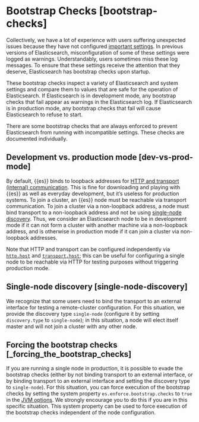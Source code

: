# Bootstrap Checks [bootstrap-checks]

Collectively, we have a lot of experience with users suffering unexpected issues because they have not configured [important settings](../../../deploy-manage/deploy/self-managed/important-settings-configuration.md). In previous versions of Elasticsearch, misconfiguration of some of these settings were logged as warnings. Understandably, users sometimes miss these log messages. To ensure that these settings receive the attention that they deserve, Elasticsearch has bootstrap checks upon startup.

These bootstrap checks inspect a variety of Elasticsearch and system settings and compare them to values that are safe for the operation of Elasticsearch. If Elasticsearch is in development mode, any bootstrap checks that fail appear as warnings in the Elasticsearch log. If Elasticsearch is in production mode, any bootstrap checks that fail will cause Elasticsearch to refuse to start.

There are some bootstrap checks that are always enforced to prevent Elasticsearch from running with incompatible settings. These checks are documented individually.


## Development vs. production mode [dev-vs-prod-mode] 

By default, {{es}} binds to loopback addresses for [HTTP and transport (internal) communication](elasticsearch://docs/reference/elasticsearch/configuration-reference/networking-settings.md). This is fine for downloading and playing with {{es}} as well as everyday development, but it’s useless for production systems. To join a cluster, an {{es}} node must be reachable via transport communication. To join a cluster via a non-loopback address, a node must bind transport to a non-loopback address and not be using [single-node discovery](../../../deploy-manage/deploy/self-managed/bootstrap-checks.md#single-node-discovery). Thus, we consider an Elasticsearch node to be in development mode if it can not form a cluster with another machine via a non-loopback address, and is otherwise in production mode if it can join a cluster via non-loopback addresses.

Note that HTTP and transport can be configured independently via [`http.host`](elasticsearch://docs/reference/elasticsearch/configuration-reference/networking-settings.md#http-settings) and [`transport.host`](elasticsearch://docs/reference/elasticsearch/configuration-reference/networking-settings.md#transport-settings); this can be useful for configuring a single node to be reachable via HTTP for testing purposes without triggering production mode.


## Single-node discovery [single-node-discovery] 

We recognize that some users need to bind the transport to an external interface for testing a remote-cluster configuration. For this situation, we provide the discovery type `single-node` (configure it by setting `discovery.type` to `single-node`); in this situation, a node will elect itself master and will not join a cluster with any other node.


## Forcing the bootstrap checks [_forcing_the_bootstrap_checks] 

If you are running a single node in production, it is possible to evade the bootstrap checks (either by not binding transport to an external interface, or by binding transport to an external interface and setting the discovery type to `single-node`). For this situation, you can force execution of the bootstrap checks by setting the system property `es.enforce.bootstrap.checks` to `true` in the [JVM options](elasticsearch://docs/reference/elasticsearch/jvm-settings.md#set-jvm-options). We strongly encourage you to do this if you are in this specific situation. This system property can be used to force execution of the bootstrap checks independent of the node configuration.















